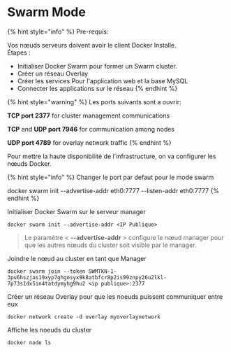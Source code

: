 # Swarm Mode

{% hint style="info" %}
Pre-requis:

Vos nœuds serveurs doivent avoir le client Docker Installe.  
Étapes : 

* Initialiser Docker Swarm pour former un Swarm cluster.
* Créer un réseau Overlay
* Créer les services Pour l'application web et la base MySQL
* Connecter les applications sur le réseau
{% endhint %}

{% hint style="warning" %}
Les ports suivants sont a ouvrir:

**TCP port 2377** for cluster management communications

**TCP** and **UDP port 7946** for communication among nodes

**UDP port 4789** for overlay network traffic
{% endhint %}

Pour mettre la haute disponibilité de l'infrastructure, on va configurer les nœuds Docker.

{% hint style="info" %}
Changer le port par defaut pour le mode swarm

docker swarm init --advertise-addr eth0:7777 --listen-addr eth0:7777
{% endhint %}

Initialiser Docker Swarm  sur le serveur manager

```text
docker swarm init --advertise-addr <IP Publique>
```

> Le paramètre &lt; **--advertise-addr** &gt; configure le nœud manager pour que les autres nœuds du cluster soit visible par le manager.

Joindre le nœud au cluster en tant que Manager

```text
docker swarm join --token SWMTKN-1-3pu6hszjas19xyp7ghgosyx9k8atbfcr8p2is99znpy26u2lkl-7p73s1dx5in4tatdymyhg9hu2 <ip publique>:2377
```

Créer un réseau Overlay pour que les noeuds puissent communiquer entre eux

```text
docker network create -d overlay myoverlaynetwork
```

Affiche les noeuds du cluster 

```text
docker node ls
```

